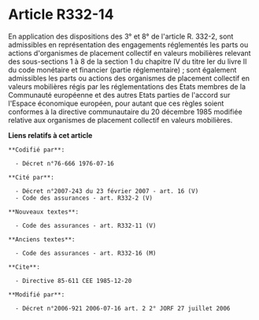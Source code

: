 # Article R332-14

En application des dispositions des 3° et 8° de l'article R. 332-2, sont admissibles en représentation des engagements
réglementés les parts ou actions d'organismes de placement collectif en valeurs mobilières relevant des sous-sections 1 à 8
de la section 1 du chapitre IV du titre Ier du livre II du code monétaire et financier (partie réglementaire) ; sont
également admissibles les parts ou actions des organismes de placement collectif en valeurs mobilières régis par les
réglementations des Etats membres de la Communauté européenne et des autres Etats parties de l'accord sur l'Espace économique
européen, pour autant que ces règles soient conformes à la directive communautaire du 20 décembre 1985 modifiée relative aux
organismes de placement collectif en valeurs mobilières.

**Liens relatifs à cet article**

	**Codifié par**:

	  - Décret n°76-666 1976-07-16

	**Cité par**:

	  - Décret n°2007-243 du 23 février 2007 - art. 16 (V)
	  - Code des assurances - art. R332-2 (V)

	**Nouveaux textes**:

	  - Code des assurances - art. R332-11 (V)

	**Anciens textes**:

	  - Code des assurances - art. R332-16 (M)

	**Cite**:

	  - Directive 85-611 CEE 1985-12-20

	**Modifié par**:

	  - Décret n°2006-921 2006-07-16 art. 2 2° JORF 27 juillet 2006

